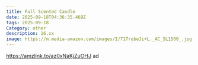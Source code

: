 ```yaml
---
title: Fall Scented Candle
date: 2025-09-18T04:36:35.469Z
tags: 2025-09-18
Category: other
description: 16.xx
image: https://m.media-amazon.com/images/I/71TrebeJi+L._AC_SL1500_.jpg
---
```

https://amzlink.to/az0xNaKjZuOHJ ad